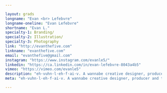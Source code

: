 ```yaml
---

layout: grads
longname: "Evan <br> Lefebvre"
longname-oneline: "Evan Lefebvre"
shortname: "Evan L."
specialty-1: Branding/
specialty-2: Illustration/
specialty-3: Photography
link: "http://evanthefive.com"
linkname: "evanthefive.com"
email: "evanthefive@gmail.com"
instagram: "https://www.instagram.com/evanle5/"
linkedin: "https://ca.linkedin.com/in/evan-lefebvre-8043a4b5"
vimeo: "https://vimeo.com/evanle5"
description: "eh·vuhn·l·eh·f·ai·v. A wannabe creative designer, producer and teacher. Also known as LE5."
meta: "eh·vuhn·l·eh·f·ai·v. A wannabe creative designer, producer and teacher. Also known as LE5."

---
```

